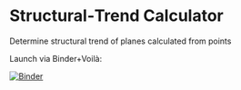 # Structural‑Trend Calculator
Determine structural trend of planes calculated from points 

Launch via Binder+Voilà:

[![Binder](https://mybinder.org/badge_logo.svg)](
  https://mybinder.org/v2/gh/Cameronnn3/structural_trend_app/main?urlpath=voila%2Frender%2FStructural_trend_analysis_voila.ipynb
)

